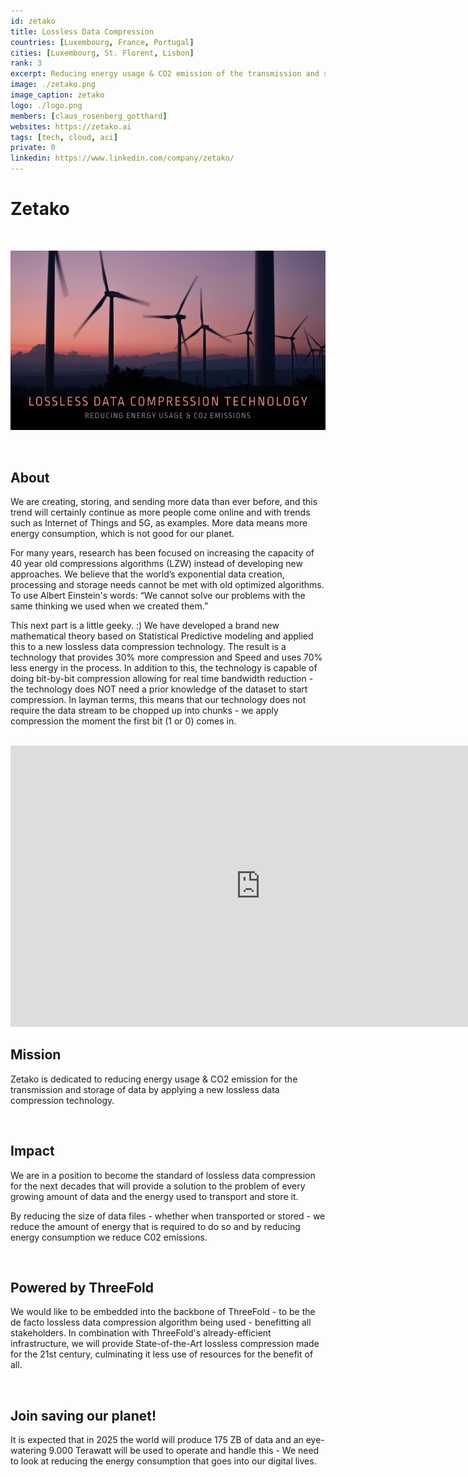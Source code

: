 ```yaml
---
id: zetako
title: Lossless Data Compression
countries: [Luxembourg, France, Portugal]
cities: [Luxembourg, St. Florent, Lisbon]
rank: 3
excerpt: Reducing energy usage & CO2 emission of the transmission and storage of data
image: ./zetako.png
image_caption: zetako
logo: ./logo.png
members: [claus_rosenberg_gotthard]
websites: https://zetako.ai
tags: [tech, cloud, aci]
private: 0
linkedin: https://www.linkedin.com/company/zetako/
---
```


# Zetako

<br/>

![zetako](zetako2.png)

<br/>

## About

We are creating, storing, and sending more data than ever before, and this trend will certainly continue as more people come online and with trends such as Internet of Things and 5G, as examples. More data means more energy consumption, which is not good for our planet.

For many years, research has been focused on increasing the capacity of 40 year old compressions algorithms (LZW) instead of developing new approaches. We believe that the world’s exponential data creation, processing and storage needs cannot be met with old optimized algorithms. To use Albert Einstein's words: “We cannot solve our problems with the same thinking we used when we created them.”

This next part is a little geeky. :) We have developed a brand new mathematical theory based on Statistical Predictive modeling and applied this to a new lossless data compression technology. The result is a technology that provides 30% more compression and Speed and uses 70% less energy in the process. In addition to this, the technology is capable of doing bit-by-bit compression allowing for real time bandwidth reduction - the technology does NOT need a prior knowledge of the dataset to start compression. In layman terms, this means that our technology does not require the data stream to be chopped up into chunks - we apply compression the moment the first bit (1 or 0) comes in.

<BR>

<iframe src="https://player.vimeo.com/video/427718385" width="800" height="450" frameborder="0" allow="autoplay; fullscreen" allowfullscreen></iframe>

<BR>


## Mission

Zetako is dedicated to reducing energy usage &  CO2 emission for the transmission and storage of data by applying a new lossless data compression technology.

<br/>

## Impact

We are in a position to become the standard of lossless data compression for the next decades that will provide a solution to the problem of every growing amount of data and the energy used to transport and store it.

By reducing the size of data files - whether when transported or stored - we reduce the amount of energy that is required to do so and by reducing energy consumption we reduce C02 emissions.

<br/>

## Powered by ThreeFold  

We would like to be embedded into the backbone of ThreeFold - to be the de facto lossless data compression algorithm being used - benefitting all stakeholders. In combination with ThreeFold's already-efficient infrastructure, we will provide State-of-the-Art lossless compression made for the 21st century, culminating it less use of resources for the benefit of all.

<br/>

## Join saving our planet!

It is expected that in 2025 the world will produce 175 ZB of data and an eye-watering 9.000 Terawatt will be used to operate and handle this - We need to look at reducing the energy consumption that goes into our digital lives.

<!-- ## Support this project

Zetako is included in ThreeFold’s [Token Distribution Event (TDE)](https://wiki.threefold.io/#/tdeoverview)</a> for the impact it brings to our planet, humanity and the ThreeFold Grid.
The ThreeFold Token (TFT) represents a unit of capacity on the new Internet and is created only when new capacity is added to the ThreeFold Grid.
Each project on the TDE benefits from TFT fund allocations. You can buy TFT's and support Zetako, and the growth of a new Conscious Internet. -->

<!-- ### Roadmap

- Q1 2021
  - Integrate within ThreeFold Grid -->
